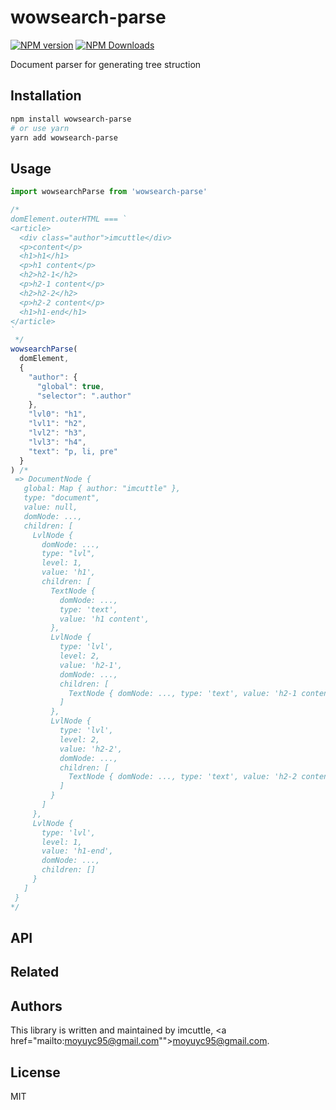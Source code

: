 # wowsearch-parse

[![NPM version](https://img.shields.io/npm/v/wowsearch-parse.svg?style=flat-square)](https://www.npmjs.com/package/wowsearch-parse)
[![NPM Downloads](https://img.shields.io/npm/dm/wowsearch-parse.svg?style=flat-square&maxAge=43200)](https://www.npmjs.com/package/wowsearch-parse)

Document parser for generating tree struction

## Installation

```bash
npm install wowsearch-parse
# or use yarn
yarn add wowsearch-parse
```

## Usage

```javascript
import wowsearchParse from 'wowsearch-parse'

/*
domElement.outerHTML === `
<article>
  <div class="author">imcuttle</div>
  <p>content</p>
  <h1>h1</h1>
  <p>h1 content</p>
  <h2>h2-1</h2>
  <p>h2-1 content</p>
  <h2>h2-2</h2>
  <p>h2-2 content</p>
  <h1>h1-end</h1>
</article>
`
 */
wowsearchParse(
  domElement,
  {
    "author": {
      "global": true,
      "selector": ".author"
    },
    "lvl0": "h1",
    "lvl1": "h2",
    "lvl2": "h3",
    "lvl3": "h4",
    "text": "p, li, pre"
  }
) /*
 => DocumentNode {
   global: Map { author: "imcuttle" },
   type: "document",
   value: null,
   domNode: ...,
   children: [
     LvlNode {
       domNode: ...,
       type: "lvl",
       level: 1,
       value: 'h1',
       children: [
         TextNode {
           domNode: ...,
           type: 'text',
           value: 'h1 content',
         },
         LvlNode {
           type: 'lvl',
           level: 2,
           value: 'h2-1',
           domNode: ...,
           children: [
             TextNode { domNode: ..., type: 'text', value: 'h2-1 content' }
           ]
         },
         LvlNode {
           type: 'lvl',
           level: 2,
           value: 'h2-2',
           domNode: ...,
           children: [
             TextNode { domNode: ..., type: 'text', value: 'h2-2 content' }
           ]
         }
       ]
     },
     LvlNode {
       type: 'lvl',
       level: 1,
       value: 'h1-end',
       domNode: ...,
       children: []
     }
   ]
 }
*/
```

## API

## Related

## Authors

This library is written and maintained by imcuttle, <a href="mailto:moyuyc95@gmail.com"">moyuyc95@gmail.com</a>.

## License

MIT

